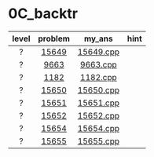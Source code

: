 # 0C_backtr
| level | problem | my_ans | hint |
| :--: | :--: | :--: | :--: |
| ? | [15649](https://www.acmicpc.net/problem/15649) | [15649.cpp](./15649/15649.cpp) |  |
| ? | [9663](https://www.acmicpc.net/problem/9663) | [9663.cpp](./9663/9663.cpp) |  |
| ? | [1182](https://www.acmicpc.net/problem/1182) | [1182.cpp](./1182/1182.cpp) |  |
| ? | [15650](https://www.acmicpc.net/problem/15650) | [15650.cpp](./15650/15650.cpp) |  |
| ? | [15651](https://www.acmicpc.net/problem/15651) | [15651.cpp](./15651/15651.cpp) |  |
| ? | [15652](https://www.acmicpc.net/problem/15652) | [15652.cpp](./15652/15652.cpp) |  |
| ? | [15654](https://www.acmicpc.net/problem/15654) | [15654.cpp](./15654/15654.cpp) |  |
| ? | [15655](https://www.acmicpc.net/problem/15655) | [15655.cpp](./15655/15655.cpp) |  |
